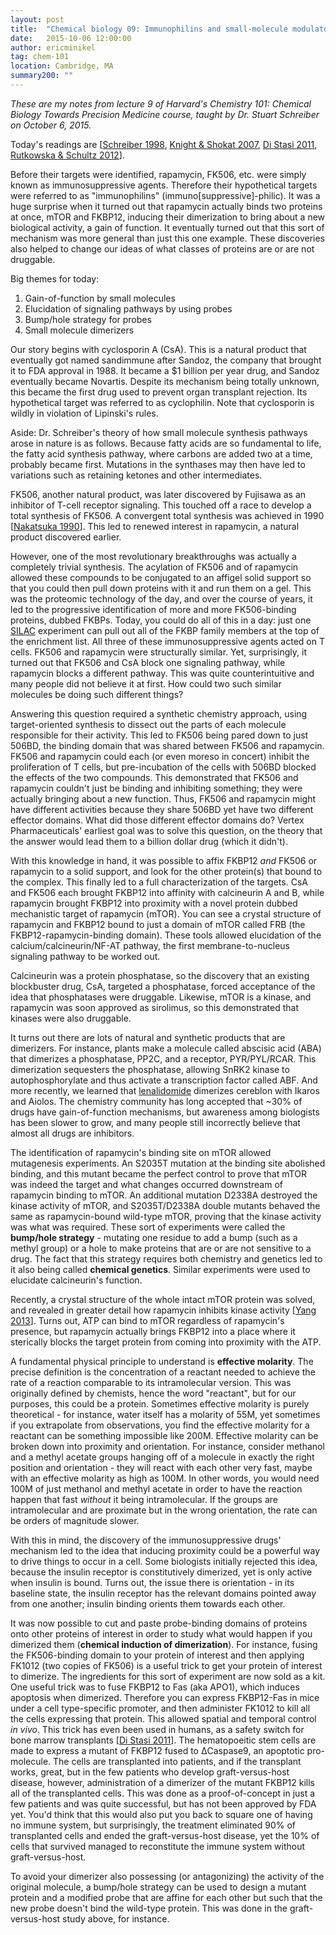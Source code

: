 ```yaml
---
layout: post
title:  "Chemical biology 09: Immunophilins and small-molecule modulators"
date:   2015-10-06 12:00:00
author: ericminikel
tag: chem-101
location: Cambridge, MA
summary200: ""
---
```


*These are my notes from lecture 9 of Harvard's Chemistry 101: Chemical Biology Towards Precision Medicine course, taught by Dr. Stuart Schreiber on October 6, 2015.*

Today's readings are [[Schreiber 1998], [Knight & Shokat 2007], [Di Stasi 2011], [Rutkowska & Schultz 2012]].

Before their targets were identified, rapamycin, FK506, etc. were simply known as immunosuppressive agents. Therefore their hypothetical targets were referred to as "immunophilins" (immuno\[suppressive\]-philic). It was a huge surprise when it turned out that rapamycin actually binds two proteins at once, mTOR and FKBP12, inducing their dimerization to bring about a new biological activity, a gain of function. It eventually turned out that this sort of mechanism was more general than just this one example. These discoveries also helped to change our ideas of what classes of proteins are or are not druggable.

Big themes for today:

1. Gain-of-function by small molecules
2. Elucidation of signaling pathways by using probes
3. Bump/hole strategy for probes
4. Small molecule dimerizers

Our story begins with cyclosporin A (CsA). This is a natural product that eventually got named sandimmune after Sandoz, the company that brought it to FDA approval in 1988. It became a $1 billion per year drug, and Sandoz eventually became Novartis. Despite its mechanism being totally unknown, this became the first drug used to prevent organ transplant rejection. Its hypothetical target was referred to as cyclophilin. Note that cyclosporin is wildly in violation of Lipinski's rules.

Aside: Dr. Schreiber's theory of how small molecule synthesis pathways arose in nature is as follows. Because fatty acids are so fundamental to life, the fatty acid synthesis pathway, where carbons are added two at a time, probably became first. Mutations in the synthases may then have led to variations such as retaining ketones and other intermediates.

FK506, another natural product, was later discovered by Fujisawa as an inhibitor of T-cell receptor signaling. This touched off a race to develop a total synthesis of FK506. A convergent total synthesis was achieved in 1990 [[Nakatsuka 1990]]. This led to renewed interest in rapamycin, a natural product discovered earlier.

However, one of the most revolutionary breakthroughs was actually a completely trivial synthesis. The acylation of FK506 and of rapamycin allowed these compounds to be conjugated to an affigel solid support so that you could then pull down proteins with it and run them on a gel. This was the proteomic technology of the day, and over the course of years, it led to the progressive identification of more and more FK506-binding proteins, dubbed FKBPs. Today, you could do all of this in a day: just one [SILAC](/2015/09/22/chemical-biology-06/) experiment can pull out all of the FKBP family members at the top of the enrichment list. All three of these immunosuppressive agents acted on T cells. FK506 and rapamycin were structurally similar. Yet, surprisingly, it turned out that FK506 and CsA block one signaling pathway, while rapamycin blocks a different pathway. This was quite counterintuitive and many people did not believe it at first. How could two such similar molecules be doing such different things?

Answering this question required a synthetic chemistry approach, using target-oriented synthesis to dissect out the parts of each molecule responsible for their activity. This led to FK506 being pared down to just 506BD, the binding domain that was shared between FK506 and rapamycin. FK506 and rapamycin could each (or even moreso in concert) inhibit the proliferation of T cells, but pre-incubation of the cells with 506BD blocked the effects of the two compounds. This demonstrated that FK506 and rapamycin couldn't just be binding and inhibiting something; they were actually bringing about a new function. Thus, FK506 and rapamycin might have different activities because they share 506BD yet have two different effector domains. What did those different effector domains do? Vertex Pharmaceuticals' earliest goal was to solve this question, on the theory that the answer would lead them to a billion dollar drug (which it didn't). 

With this knowledge in hand, it was possible to affix FKBP12 *and* FK506 or rapamycin to a solid support, and look for the other protein(s) that bound to the complex. This finally led to a full characterization of the targets. CsA and FK506 each brought FKBP12 into affinity with calcineurin A and B, while rapamycin brought FKBP12 into proximity with a novel protein dubbed mechanistic target of rapamycin (mTOR). You can see a crystal structure of rapamycin and FKBP12 bound to just a domain of mTOR called FRB (the FKBP12-rapamycin-binding domain). These tools allowed elucidation of the calcium/calcineurin/NF-AT pathway, the first membrane-to-nucleus signaling pathway to be worked out.

Calcineurin was a protein phosphatase, so the discovery that an existing blockbuster drug, CsA, targeted a phosphatase, forced acceptance of the idea that phosphatases were druggable. Likewise, mTOR is a kinase, and rapamycin was soon approved as sirolimus, so this demonstrated that kinases were also druggable.

It turns out there are lots of natural and synthetic products that are dimerizers. For instance, plants make a molecule called abscisic acid (ABA) that dimerizes a phosphatase, PP2C, and a receptor, PYR/PYL/RCAR. This dimerization sequesters the phosphatase, allowing SnRK2 kinase to autophosphorylate and thus activate a transcription factor called ABF. And more recently, we learned that [lenalidomide](/2015/08/24/thalidomides-renaissance/) dimerizes cereblon with Ikaros and Aiolos. The chemistry community has long accepted that ~30% of drugs have gain-of-function mechanisms, but awareness among biologists has been slower to grow, and many people still incorrectly believe that almost all drugs are inhibitors.

The identification of rapamycin's binding site on mTOR allowed mutagenesis experiments. An S2035T mutation at the binding site abolished binding, and this mutant became the perfect control to prove that mTOR was indeed the target and what changes occurred downstream of rapamycin binding to mTOR. An additional mutation D2338A destroyed the kinase activity of mTOR, and S2035T/D2338A double mutants behaved the same as rapamycin-bound wild-type mTOR, proving that the kinase activity was what was required. These sort of experiments were called the **bump/hole strategy** - mutating one residue to add a bump (such as a methyl group) or a hole to make proteins that are or are not sensitive to a drug. The fact that this strategy requires both chemistry and genetics led to it also being called **chemical genetics**. Similar experiments were used to elucidate calcineurin's function. 

Recently, a crystal structure of the whole intact mTOR protein was solved, and revealed in greater detail how rapamycin inhibits kinase activity [[Yang 2013]]. Turns out, ATP can bind to mTOR regardless of rapamycin's presence, but rapamycin actually brings FKBP12 into a place where it sterically blocks the target protein from coming into proximity with the ATP.

A fundamental physical principle to understand is **effective molarity**. The precise definition is the concentration of a reactant needed to achieve the rate of a reaction comparable to its intramolecular version. This was originally defined by chemists, hence the word "reactant", but for our purposes, this could be a protein. Sometimes effective molarity is purely theoretical - for instance, water itself has a molarity of 55M, yet sometimes if you extrapolate from observations, you find the effective molarity for a reactant can be something impossible like 200M. Effective molarity can be broken down into proximity and orientation. For instance, consider methanol and a methyl acetate groups hanging off of a molecule in exactly the right position and orientation - they will react with each other very fast, maybe with an effective molarity as high as 100M. In other words, you would need 100M of just methanol and methyl acetate in order to have the reaction happen that fast *without* it being intramolecular. If the groups are intramolecular and are proximate but in the wrong orientation, the rate can be orders of magnitude slower.

With this in mind, the discovery of the immunosuppressive drugs' mechanism led to the idea that inducing proximity could be a powerful way to drive things to occur in a cell. Some biologists initially rejected this idea, because the insulin receptor is constitutively dimerized, yet is only active when insulin is bound. Turns out, the issue there is orientation - in its baseline state, the insulin receptor has the relevant domains pointed away from one another; insulin binding orients them towards each other.

It was now possible to cut and paste probe-binding domains of proteins onto other proteins of interest in order to study what would happen if you dimerized them (**chemical induction of dimerization**). For instance, fusing the FK506-binding domain to your protein of interest and then applying FK1012 (two copies of FK506) is a useful trick to get your protein of interest to dimerize. The ingredients for this sort of experiment are now sold as a kit. One useful trick was to fuse FKBP12 to Fas (aka APO1), which induces apoptosis when dimerized. Therefore you can express FKBP12-Fas in mice under a cell type-specific promoter, and then administer FK1012 to kill all the cells expressing that protein. This allowed spatial and temporal control *in vivo*. This trick has even been used in humans, as a safety switch for bone marrow transplants [[Di Stasi 2011]]. The hematopoeitic stem cells are made to express a mutant of FKBP12 fused to &Delta;Caspase9, an apoptotic pro-molecule. The cells are transplanted into patients, and if the transplant works, great, but in the few patients who develop graft-versus-host disease, however, administration of a dimerizer of the mutant FKBP12 kills all of the transplanted cells. This was done as a proof-of-concept in just a few patients and was quite successful, but has not been approved by FDA yet. You'd think that this would also put you back to square one of having no immune system, but surprisingly, the treatment eliminated 90% of transplanted cells and ended the graft-versus-host disease, yet the 10% of cells that survived managed to reconstitute the immune system without graft-versus-host.

To avoid your dimerizer also possessing (or antagonizing) the activity of the original molecule, a bump/hole strategy can be used to design a mutant protein and a modified probe that are affine for each other but such that the new probe doesn't bind the wild-type protein. This was done in the graft-versus-host study above, for instance.

[Schreiber 1998]: http://www.ncbi.nlm.nih.gov/pubmed/9784856 "Schreiber SL. Chemical genetics resulting from a passion for synthetic organic chemistry. Bioorg Med Chem. 1998 Aug;6(8):1127-52. PubMed PMID: 9784856."

[Knight & Shokat 2007]: http://www.ncbi.nlm.nih.gov/pubmed/17289560 "Knight ZA, Shokat KM. Chemical genetics: where genetics and pharmacology meet. Cell. 2007 Feb 9;128(3):425-30. PubMed PMID: 17289560."

[Di Stasi 2011]: http://www.ncbi.nlm.nih.gov/pubmed/22047558 "Di Stasi A, Tey SK, Dotti G, Fujita Y, Kennedy-Nasser A, Martinez C, Straathof K, Liu E, Durett AG, Grilley B, Liu H, Cruz CR, Savoldo B, Gee AP, Schindler J, Krance RA, Heslop HE, Spencer DM, Rooney CM, Brenner MK. Inducible apoptosis as a safety switch for adoptive cell therapy. N Engl J Med. 2011 Nov 3;365(18):1673-83. doi: 10.1056/NEJMoa1106152. PubMed PMID: 22047558; PubMed Central PMCID: PMC3236370."

[Rutkowska & Schultz 2012]: http://www.ncbi.nlm.nih.gov/pubmed/22689479 "Rutkowska A, Schultz C. Protein tango: the toolbox to capture interacting partners. Angew Chem Int Ed Engl. 2012 Aug 13;51(33):8166-76. doi: 10.1002/anie.201201717. Epub 2012 Jun 11. Review. PubMed PMID: 22689479."

[Nakatsuka 1990]: http://dx.doi.org/10.1021/ja00170a024 "Nakatsuka, M., Ragan, J. A., Sammakia, T., Smith, D. B., Uehling, D. E., & Schreiber, S. L. (1990). Total synthesis of FK506 and an FKBP probe reagent,[C (8), C (9)-13C2]-FK506. Journal of the American Chemical Society, 112(14), 5583-5601."

[Yang 2013]: http://www.ncbi.nlm.nih.gov/pubmed/23636326 "Yang H, Rudge DG, Koos JD, Vaidialingam B, Yang HJ, Pavletich NP. mTOR kinase  structure, mechanism and regulation. Nature. 2013 May 9;497(7448):217-23. doi: 10.1038/nature12122. Epub 2013 May 1. PubMed PMID: 23636326; PubMed Central PMCID: PMC4512754."



